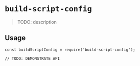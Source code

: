 # `build-script-config`

> TODO: description

## Usage

```
const buildScriptConfig = require('build-script-config');

// TODO: DEMONSTRATE API
```
